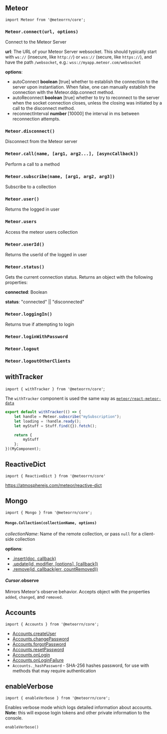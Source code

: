 ## Meteor
`import Meteor from '@meteorrn/core';`

### `Meteor.connect(url, options)`
Connect to the Meteor Server

**url**: The URL of your Meteor Server websocket. This should typically start with `ws://` (insecure, like `http://`) or `wss://` (secure, like `https://`), and have the path `/websocket`, e.g.: `wss://myapp.meteor.com/websocket`

**options**:
* autoConnect **boolean** [true] whether to establish the connection to the server upon instantiation. When false, one can manually establish the connection with the Meteor.ddp.connect method.
* autoReconnect **boolean** [true] whether to try to reconnect to the server when the socket connection closes, unless the closing was initiated by a call to the disconnect method.
* reconnectInterval **number** [10000] the interval in ms between reconnection attempts.

### `Meteor.disconnect()`
Disconnect from the Meteor server

### `Meteor.call(name, [arg1, arg2...], [asyncCallback])`
Perform a call to a method

### `Meteor.subscribe(name, [arg1, arg2, arg3])`
Subscribe to a collection

### `Meteor.user()`
Returns the logged in user

### `Meteor.users`
Access the meteor users collection

### `Meteor.userId()`
Returns the userId of the logged in user

### `Meteor.status()`
Gets the current connection status. Returns an object with the following properties:

**connected**: Boolean

**status**: "connected" || "disconnected"

### `Meteor.loggingIn()`
Returns true if attempting to login

### `Meteor.loginWithPassword`

### `Meteor.logout`

### `Meteor.logoutOtherClients`

## withTracker
`import { withTracker } from '@meteorrn/core'`;

The `withTracker` component is used the same way as [`meteor/react-meteor-data`](https://guide.meteor.com/react.html#using-withTracker)

```javascript
export default withTracker(() => {
    let handle = Meteor.subscribe("mySubscription");
    let loading = !handle.ready();
    let myStuff = Stuff.find({}).fetch();

    return {
        myStuff
    };
})(MyComponent);
```

## ReactiveDict
`import { ReactiveDict } from '@meteorrn/core'`

https://atmospherejs.com/meteor/reactive-dict


## Mongo
`import { Mongo } from '@meteorrn/core';`

#### `Mongo.Collection(collectionName, options)`
*collectionName*: Name of the remote collection, or pass `null` for a client-side collection

**options**:
  * [.insert(doc, callback)](http://docs.meteor.com/#/full/insert)
  * [.update(id, modifier, [options], [callback])](http://docs.meteor.com/#/full/update)
  * [.remove(id, callback(err, countRemoved))](http://docs.meteor.com/#/full/remove)

#### *Cursor*.observe
Mirrors Meteor's observe behavior. Accepts object with the properties `added`, `changed`, and `removed`.


## Accounts
`import { Accounts } from '@meteorrn/core';`

* [Accounts.createUser](http://docs.meteor.com/#/full/accounts_createuser)
* [Accounts.changePassword](http://docs.meteor.com/#/full/accounts_forgotpassword)
* [Accounts.forgotPassword](http://docs.meteor.com/#/full/accounts_changepassword)
* [Accounts.resetPassword](http://docs.meteor.com/#/full/accounts_resetpassword)
* [Accounts.onLogin](http://docs.meteor.com/#/full/accounts_onlogin)
* [Accounts.onLoginFailure](http://docs.meteor.com/#/full/accounts_onloginfailure)
* `Accounts._hashPassword` - SHA-256 hashes password, for use with methods that may require authentication

## enableVerbose
`import { enableVerbose } from '@meteorrn/core';`

Enables verbose mode which logs detailed information about accounts. **Note:** this will expose login tokens and other private information to the console.

````
enableVerbose()
````
